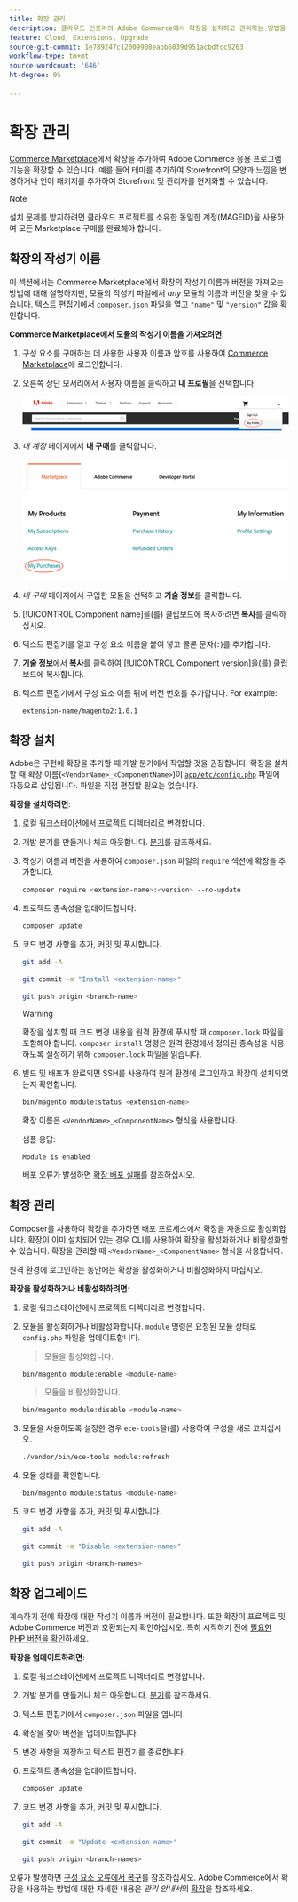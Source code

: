 ```yaml
---
title: 확장 관리
description: 클라우드 인프라의 Adobe Commerce에서 확장을 설치하고 관리하는 방법을 알아봅니다.
feature: Cloud, Extensions, Upgrade
source-git-commit: 1e789247c12009908eabb6039d951acbdfcc9263
workflow-type: tm+mt
source-wordcount: '646'
ht-degree: 0%

---
```


# 확장 관리

[Commerce Marketplace](https://marketplace.magento.com)에서 확장을 추가하여 Adobe Commerce 응용 프로그램 기능을 확장할 수 있습니다. 예를 들어 테마를 추가하여 Storefront의 모양과 느낌을 변경하거나 언어 패키지를 추가하여 Storefront 및 관리자를 현지화할 수 있습니다.

>[!NOTE]
>
>설치 문제를 방지하려면 클라우드 프로젝트를 소유한 동일한 계정(MAGEID)을 사용하여 모든 Marketplace 구매를 완료해야 합니다.

## 확장의 작성기 이름

이 섹션에서는 Commerce Marketplace에서 확장의 작성기 이름과 버전을 가져오는 방법에 대해 설명하지만, 모듈의 작성기 파일에서 _any_ 모듈의 이름과 버전을 찾을 수 있습니다. 텍스트 편집기에서 `composer.json` 파일을 열고 `"name"` 및 `"version"` 값을 확인합니다.

**Commerce Marketplace에서 모듈의 작성기 이름을 가져오려면**:

1. 구성 요소를 구매하는 데 사용한 사용자 이름과 암호를 사용하여 [Commerce Marketplace](https://marketplace.magento.com)에 로그인합니다.

1. 오른쪽 상단 모서리에서 사용자 이름을 클릭하고 **내 프로필**&#x200B;을 선택합니다.

   ![마켓플레이스 계정에 액세스](../../assets/marketplace/my-profile.png)

1. _내 계정_ 페이지에서 **내 구매**&#x200B;를 클릭합니다.

   ![마켓플레이스 구매 기록](../../assets/marketplace/my-purchases.png)

1. _내 구매_ 페이지에서 구입한 모듈을 선택하고 **기술 정보**&#x200B;를 클릭합니다.

1. [!UICONTROL Component name]을(를) 클립보드에 복사하려면 **복사**&#x200B;를 클릭하십시오.

1. 텍스트 편집기를 열고 구성 요소 이름을 붙여 넣고 콜론 문자(`:`)를 추가합니다.

1. **기술 정보**&#x200B;에서 **복사**&#x200B;를 클릭하여 [!UICONTROL Component version]을(를) 클립보드에 복사합니다.

1. 텍스트 편집기에서 구성 요소 이름 뒤에 버전 번호를 추가합니다. For example:

   ```text
   extension-name/magento2:1.0.1
   ```

## 확장 설치

Adobe은 구현에 확장을 추가할 때 개발 분기에서 작업할 것을 권장합니다. 확장을 설치할 때 확장 이름(`<VendorName>_<ComponentName>`)이 [`app/etc/config.php`](https://experienceleague.adobe.com/docs/commerce-operations/configuration-guide/files/deployment-files.html) 파일에 자동으로 삽입됩니다. 파일을 직접 편집할 필요는 없습니다.

**확장을 설치하려면**:

1. 로컬 워크스테이션에서 프로젝트 디렉터리로 변경합니다.

1. 개발 분기를 만들거나 체크 아웃합니다. [분기](../development/cli-branches.md)를 참조하세요.

1. 작성기 이름과 버전을 사용하여 `composer.json` 파일의 `require` 섹션에 확장을 추가합니다.

   ```bash
   composer require <extension-name>:<version> --no-update
   ```

1. 프로젝트 종속성을 업데이트합니다.

   ```bash
   composer update
   ```

1. 코드 변경 사항을 추가, 커밋 및 푸시합니다.

   ```bash
   git add -A
   ```

   ```bash
   git commit -m "Install <extension-name>"
   ```

   ```bash
   git push origin <branch-name>
   ```

   >[!WARNING]
   >
   >확장을 설치할 때 코드 변경 내용을 원격 환경에 푸시할 때 `composer.lock` 파일을 포함해야 합니다. `composer install` 명령은 원격 환경에서 정의된 종속성을 사용하도록 설정하기 위해 `composer.lock` 파일을 읽습니다.

1. 빌드 및 배포가 완료되면 SSH를 사용하여 원격 환경에 로그인하고 확장이 설치되었는지 확인합니다.

   ```bash
   bin/magento module:status <extension-name>
   ```

   확장 이름은 `<VendorName>_<ComponentName>` 형식을 사용합니다.

   샘플 응답:

   ```
   Module is enabled
   ```

   배포 오류가 발생하면 [확장 배포 실패](../deploy/recover-failed-deployment.md)를 참조하십시오.

## 확장 관리

Composer를 사용하여 확장을 추가하면 배포 프로세스에서 확장을 자동으로 활성화합니다. 확장이 이미 설치되어 있는 경우 CLI를 사용하여 확장을 활성화하거나 비활성화할 수 있습니다. 확장을 관리할 때 `<VendorName>_<ComponentName>` 형식을 사용합니다.

원격 환경에 로그인하는 동안에는 확장을 활성화하거나 비활성화하지 마십시오.

**확장을 활성화하거나 비활성화하려면**:

1. 로컬 워크스테이션에서 프로젝트 디렉터리로 변경합니다.

1. 모듈을 활성화하거나 비활성화합니다. `module` 명령은 요청된 모듈 상태로 `config.php` 파일을 업데이트합니다.

   >모듈을 활성화합니다.

   ```bash
   bin/magento module:enable <module-name>
   ```

   >모듈을 비활성화합니다.

   ```bash
   bin/magento module:disable <module-name>
   ```

1. 모듈을 사용하도록 설정한 경우 `ece-tools`을(를) 사용하여 구성을 새로 고치십시오.

   ```bash
   ./vendor/bin/ece-tools module:refresh
   ```

1. 모듈 상태를 확인합니다.

   ```bash
   bin/magento module:status <module-name>
   ```

1. 코드 변경 사항을 추가, 커밋 및 푸시합니다.

   ```bash
   git add -A
   ```

   ```bash
   git commit -m "Disable <extension-name>"
   ```

   ```bash
   git push origin <branch-names>
   ```

## 확장 업그레이드

계속하기 전에 확장에 대한 작성기 이름과 버전이 필요합니다. 또한 확장이 프로젝트 및 Adobe Commerce 버전과 호환되는지 확인하십시오. 특히 시작하기 전에 [필요한 PHP 버전을 확인](https://experienceleague.adobe.com/docs/commerce-operations/installation-guide/system-requirements.html)하세요.

**확장을 업데이트하려면**:

1. 로컬 워크스테이션에서 프로젝트 디렉터리로 변경합니다.

1. 개발 분기를 만들거나 체크 아웃합니다. [분기](../development/cli-branches.md)를 참조하세요.

1. 텍스트 편집기에서 `composer.json` 파일을 엽니다.

1. 확장을 찾아 버전을 업데이트합니다.

1. 변경 사항을 저장하고 텍스트 편집기를 종료합니다.

1. 프로젝트 종속성을 업데이트합니다.

   ```bash
   composer update
   ```

1. 코드 변경 사항을 추가, 커밋 및 푸시합니다.

   ```bash
   git add -A
   ```

   ```bash
   git commit -m "Update <extension-name>"
   ```

   ```bash
   git push origin <branch-names>
   ```

오류가 발생하면 [구성 요소 오류에서 복구](../deploy/recover-failed-deployment.md)를 참조하십시오. Adobe Commerce에서 확장을 사용하는 방법에 대한 자세한 내용은 _관리 안내서_&#x200B;의 [확장](https://experienceleague.adobe.com/docs/commerce-admin/start/resources/extensions.html)을 참조하세요.

